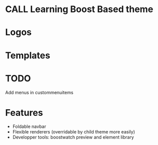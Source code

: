 CALL Learning Boost Based theme
==


Logos
==



Templates
==

TODO
==

Add menus in custommenuitems


Features
==

* Foldable navbar
* Flexible renderers (overridable by child theme more easily)
* Developper tools: boostwatch preview and element library 